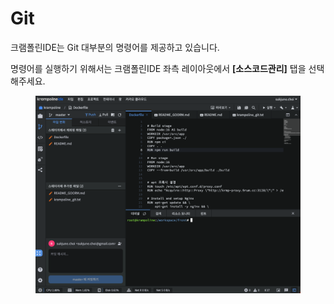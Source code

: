 # Git

크램폴린IDE는 Git 대부분의 명령어를 제공하고 있습니다.

명령어를 실행하기 위해서는 크램폴린IDE 좌측 레이아웃에서 **\[소스코드관리]** 탭을 선택해주세요.

<figure><img src="../../../.gitbook/assets/image (131).png" alt=""><figcaption></figcaption></figure>
